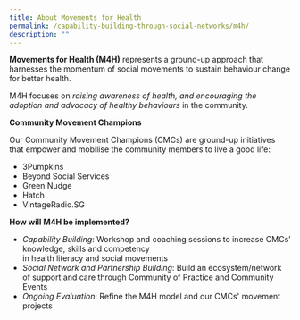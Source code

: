 ```yaml
---
title: About Movements for Health
permalink: /capability-building-through-social-networks/m4h/
description: ""
---
```

**Movements for Health (M4H)** represents a ground-up approach that harnesses the momentum of social movements to sustain behaviour change for better health.

M4H focuses on *raising awareness of health, and encouraging the adoption and advocacy of healthy behaviours* in the community.


**Community Movement Champions**

Our Community Movement Champions (CMCs) are ground-up initiatives that empower and mobilise the community members to live a good life:
* 3Pumpkins
* Beyond Social Services
* Green Nudge
* Hatch
* VintageRadio.SG


**How will M4H be implemented?**
* *Capability Building*: Workshop and coaching sessions to increase CMCs’ knowledge, skills and competency in health literacy and social movements
* *Social Network and Partnership Building*: Build an ecosystem/network of support and care through Community of Practice and Community Events
* *Ongoing Evaluation*: Refine the M4H model and our CMCs' movement projects